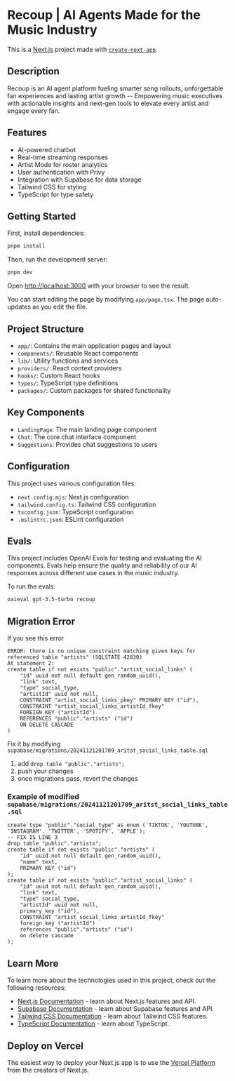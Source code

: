 # Recoup | AI Agents Made for the Music Industry

This is a [Next.js](https://nextjs.org) project made with [`create-next-app`](https://nextjs.org/docs/app/api-reference/cli/create-next-app).

## Description

Recoup is an AI agent platform fueling smarter song rollouts, unforgettable fan experiences and lasting artist growth -- Empowering music executives with actionable insights and next-gen tools to elevate every artist and engage every fan.

## Features

- AI-powered chatbot
- Real-time streaming responses
- Artist Mode for roster analytics
- User authentication with Privy
- Integration with Supabase for data storage
- Tailwind CSS for styling
- TypeScript for type safety

## Getting Started

First, install dependencies:

```bash
pnpm install
```

Then, run the development server:

```bash
pnpm dev
```

Open [http://localhost:3000](http://localhost:3000) with your browser to see the result.

You can start editing the page by modifying `app/page.tsx`. The page auto-updates as you edit the file.

## Project Structure

- `app/`: Contains the main application pages and layout
- `components/`: Reusable React components
- `lib/`: Utility functions and services
- `providers/`: React context providers
- `hooks/`: Custom React hooks
- `types/`: TypeScript type definitions
- `packages/`: Custom packages for shared functionality

## Key Components

- `LandingPage`: The main landing page component
- `Chat`: The core chat interface component
- `Suggestions`: Provides chat suggestions to users

## Configuration

This project uses various configuration files:

- `next.config.mjs`: Next.js configuration
- `tailwind.config.ts`: Tailwind CSS configuration
- `tsconfig.json`: TypeScript configuration
- `.eslintrc.json`: ESLint configuration

## Evals

This project includes OpenAI Evals for testing and evaluating the AI components. Evals help ensure the quality and reliability of our AI responses across different use cases in the music industry.

To run the evals:

```bash
oaieval gpt-3.5-turbo recoup
```

## Migration Error

If you see this error

```
ERROR: there is no unique constraint matching given keys for referenced table "artists" (SQLSTATE 42830)
At statement 2:
create table if not exists "public"."artist_social_links" (
    "id" uuid not null default gen_random_uuid(),
    "link" text,
    "type" social_type,
    "artistId" uuid not null,
    CONSTRAINT "artist_social_links_pkey" PRIMARY KEY ("id"),
    CONSTRAINT "artist_social_links_artistId_fkey"
    FOREIGN KEY ("artistId")
    REFERENCES "public"."artists" ("id")
    ON DELETE CASCADE
)
```

Fix it by modifying `supabase/migrations/20241121201709_aritst_social_links_table.sql`

1. add `drop table "public"."artists";`
2. push your changes
3. once migrations pass, revert the changes

### Example of modified `supabase/migrations/20241121201709_aritst_social_links_table.sql`

```
create type "public"."social_type" as enum ('TIKTOK', 'YOUTUBE', 'INSTAGRAM', 'TWITTER', 'SPOTIFY', 'APPLE');
-- FIX IS LINE 3
drop table "public"."artists";
create table if not exists "public"."artists" (
    "id" uuid not null default gen_random_uuid(),
    "name" text,
    PRIMARY KEY ("id")
);
create table if not exists "public"."artist_social_links" (
    "id" uuid not null default gen_random_uuid(),
    "link" text,
    "type" social_type,
    "artistId" uuid not null,
    primary key ("id"),
    CONSTRAINT "artist_social_links_artistId_fkey"
    foreign key ("artistId")
    references "public"."artists" ("id")
    on delete cascade
);
```

## Learn More

To learn more about the technologies used in this project, check out the following resources:

- [Next.js Documentation](https://nextjs.org/docs) - learn about Next.js features and API.
- [Supabase Documentation](https://supabase.io/docs) - learn about Supabase features and API.
- [Tailwind CSS Documentation](https://tailwindcss.com/docs) - learn about Tailwind CSS features.
- [TypeScript Documentation](https://www.typescriptlang.org/docs/) - learn about TypeScript.

## Deploy on Vercel

The easiest way to deploy your Next.js app is to use the [Vercel Platform](https://vercel.com/new?utm_medium=default-template&filter=next.js&utm_source=create-next-app&utm_campaign=create-next-app-readme) from the creators of Next.js.
